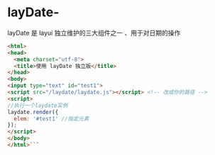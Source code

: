 # layDate-
layDate 是 layui 独立维护的三大组件之一 、用于对日期的操作
``` html <!DOCTYPE html>
<html>
<head>
  <meta charset="utf-8">
  <title>使用 layDate 独立版</title>
</head>
<body>
<input type="text" id="test1">
<script src="/laydate/laydate.js"></script> <!-- 改成你的路径 -->
<script>
//执行一个laydate实例
laydate.render({
  elem: '#test1' //指定元素
});
</script>
</body>
</html>```
